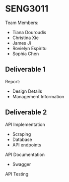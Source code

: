 # SENG3011

Team Members:
* Tiana Douroudis
* Christina Xie
* James Ji
* Rovielyn Espiritu
* Sophia Chen

## Deliverable 1
Report:
* Design Details
* Management Information

## Deliverable 2
API Implementation
* Scraping
* Database
* API endpoints

API Documentation
* Swagger

API Testing
